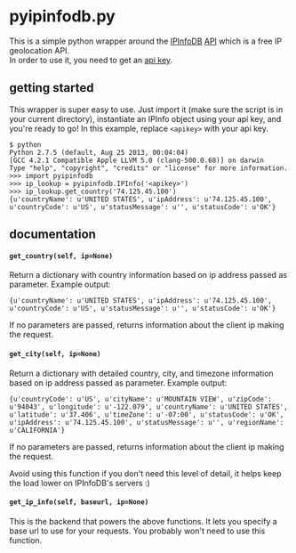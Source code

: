 # pyipinfodb.py

This is a simple python wrapper around the [IPInfoDB](http://ipinfodb.com/) [API](http://ipinfodb.com/ip_location_api.php) which is a free IP geolocation API.  
In order to use it, you need to get an [api key](http://ipinfodb.com/register.php).

## getting started

This wrapper is super easy to use. Just import it (make sure the script is in your current directory), instantiate an IPInfo object using your api key, and you're ready to go! In this example, replace `<apikey>` with your api key.

    $ python
    Python 2.7.5 (default, Aug 25 2013, 00:04:04)
    [GCC 4.2.1 Compatible Apple LLVM 5.0 (clang-500.0.68)] on darwin
    Type "help", "copyright", "credits" or "license" for more information.
    >>> import pyipinfodb
    >>> ip_lookup = pyipinfodb.IPInfo('<apikey>')
    >>> ip_lookup.get_country('74.125.45.100')
    {u'countryName': u'UNITED STATES', u'ipAddress': u'74.125.45.100', u'countryCode': u'US', u'statusMessage': u'', u'statusCode': u'OK'}

## documentation


#### `get_country(self, ip=None)`

Return a dictionary with country information based on ip address passed as parameter. Example output:

    {u'countryName': u'UNITED STATES', u'ipAddress': u'74.125.45.100', u'countryCode': u'US', u'statusMessage': u'', u'statusCode': u'OK'}

If no parameters are passed, returns information about the client ip making the request.

#### `get_city(self, ip=None)`

Return a dictionary with detailed country, city, and timezone information based on ip address passed as parameter. Example output:

    {u'countryCode': u'US', u'cityName': u'MOUNTAIN VIEW', u'zipCode': u'94043', u'longitude': u'-122.079', u'countryName': u'UNITED STATES', u'latitude': u'37.406', u'timeZone': u'-07:00', u'statusCode': u'OK', u'ipAddress': u'74.125.45.100', u'statusMessage': u'', u'regionName': u'CALIFORNIA'}

If no parameters are passed, returns information about the client ip making the request.

Avoid using this function if you don't need this level of detail, it helps keep the load lower on IPInfoDB's servers :)

#### `get_ip_info(self, baseurl, ip=None)`

This is the backend that powers the above functions. It lets you specify a base url to use for your requests. You probably won't need to use this function.

